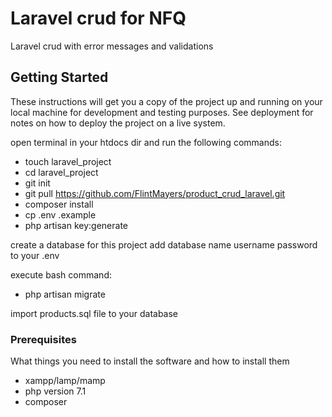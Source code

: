 # Laravel crud for NFQ

Laravel crud with error messages and validations

## Getting Started

These instructions will get you a copy of the project up and running on your local machine for development and testing purposes. See deployment for notes on how to deploy the project on a live system.

open terminal in your htdocs dir and run the following commands:

* touch laravel_project
* cd laravel_project
* git init 
* git pull https://github.com/FlintMayers/product_crud_laravel.git
* composer install
* cp .env .example
* php artisan key:generate

create a database for this project
add database name username password to your .env

execute bash command:
* php artisan migrate


import products.sql file to your database
### Prerequisites

What things you need to install the software and how to install them

* xampp/lamp/mamp 
* php version 7.1
* composer


